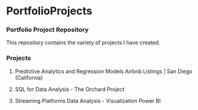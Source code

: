 # PortfolioProjects
### Portfolio Project Repository

This repository contains the variety of projects  I have created.

<h3><b>Projects</b></h3>

1. Predictive Analytics and Regression Models
  Airbnb Listings | San Diego (California)
  
2. SQL for Data Analysis - The Orchard Project

3. Streaming Platforms Data Analysis - Visualization Power BI

